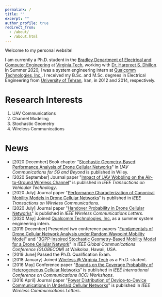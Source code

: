 ```yaml
---
permalink: /
title: ""
excerpt: ""
author_profile: true
redirect_from: 
  - /about/
  - /about.html
---
```


Welcome to my personal website!

I am currently a Ph.D. student in the [Bradley Department of Electrical and Computer Engineering](https://ece.vt.edu) at [Virginia Tech](https://vt.edu), working with [Dr. Harpreet S. Dhillon](https://www.dhillon.ece.vt.edu). In Summer 2020, I was a system engineering intern at [Qualcomm Technologies, Inc.](https://www.qualcomm.com). I received my B.Sc. and M.Sc. degrees in Electrical Engineering from [University of Tehran](https://ut.ac.ir/en), Iran, in 2012 and 2014, respectively.

Research Interests
======
1. UAV Communications
2. Channel Modeling
3. Stochastic Geometry
4. Wireless Communications

News
======
* [2020 December] Book chapter "[Stochastic Geometry-Based Performance Analysis of Drone Cellular Networks](https://www.google.com/books/edition/UAV_Communications_for_5G_and_Beyond/u-ANEAAAQBAJ?hl=en&gbpv=1&dq=info:2mdRYC8ElmsJ:scholar.google.com&pg=PA233&printsec=frontcover)" in *UAV Communications for 5G and Beyond* is published in Wiley.
* [2020 September] Journal paper "[Impact of UAV Wobbling on the Air-to-Ground Wireless Channel](https://ieeexplore.ieee.org/abstract/document/9206092)" is published in *IEEE Transactions on Vehicular Technology*.
* [2020 July] Journal paper "[Performance Characterization of Canonical Mobility Models in Drone Cellular Networks](https://ieeexplore.ieee.org/abstract/document/9078878)" is published in *IEEE Transactions on Wireless Communications*.
* [2020 July] Journal paper "[Handover Probability in Drone Cellular Networks](https://ieeexplore.ieee.org/abstract/document/9003219)" is published in *IEEE Wireless Communications Letters*.
* [2020 May] Joined [Qualcomm Technologies, Inc.](https://www.qualcomm.com) as a summer system engineering intern.
* [2019 December] Presented two conference papers "[Fundamentals of Drone Cellular Network Analysis under Random Waypoint Mobility Model](https://ieeexplore.ieee.org/abstract/document/9013341)" and "[3GPP-Inspired Stochastic Geometry-Based Mobility Model for a Drone Cellular Network](https://ieeexplore.ieee.org/abstract/document/9013645)" in *IEEE Global Communications Conference (GLOBECOM)* at Waikoloa, Hawaii, USA.
* [2019 June] Passed the Ph.D. Qualification Exam.
* [2018 January] Joined [Wireless @ Virginia Tech](https://wireless.vt.edu) as a Ph.D. student.
* [2016 May] Conference paper "[Bounds on the Coverage Probability of Heterogeneous Cellular Networks](https://ieeexplore.ieee.org/abstract/document/7503878)" is published in *IEEE International Conference on Communications (ICC) Workshops*.
* [2016 April] Journal paper "[Power Distribution of Device-to-Device Communications in Underlaid Cellular Networks](https://ieeexplore.ieee.org/abstract/document/7383234)" is published in *IEEE Wireless Communications Letters*.
